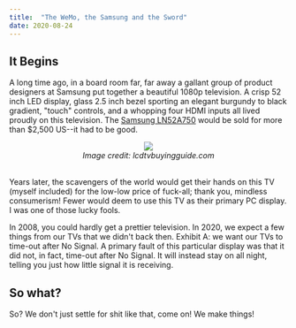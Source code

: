 ```yaml
---
title:  "The WeMo, the Samsung and the Sword"
date: 2020-08-24
---
```


## It Begins

A long time ago, in a board room far, far away a gallant group of product designers at Samsung put together a beautiful 1080p television. A crisp 52 inch LED display, glass 2.5 inch bezel sporting an elegant burgundy to black gradient, "touch" controls, and a whopping four HDMI inputs all lived proudly on this television. The [Samsung LN52A750](https://www.bhphotovideo.com/c/product/544327-REG/Samsung_LN52A750R1FXZA_LN52A750_52_1080p.html) would be sold for more than $2,500 US--it had to be good.

<div style="width:100%; display: grid; place-items: center;">
        <img class="image" src="https://lcdtvbuyingguide.com/lcdtvpics/lcdtv/samsung-a750.jpg">
        <i>Image credit: lcdtvbuyingguide.com</i>
</div><br />

Years later, the scavengers of the world would get their hands on this TV (myself included) for the low-low price of fuck-all; thank you, mindless consumerism! Fewer would deem to use this TV as their primary PC display. I was one of those lucky fools.

In 2008, you could hardly get a prettier television. In 2020, we expect a few things from our TVs that we didn't back then. Exhibit A: we want our TVs to time-out after No Signal. A primary fault of this particular display was that it did not, in fact, time-out after No Signal. It will instead stay on all night, telling you just how little signal it is receiving.

## So what?

So? We don't just settle for shit like that, come on! We make things!
